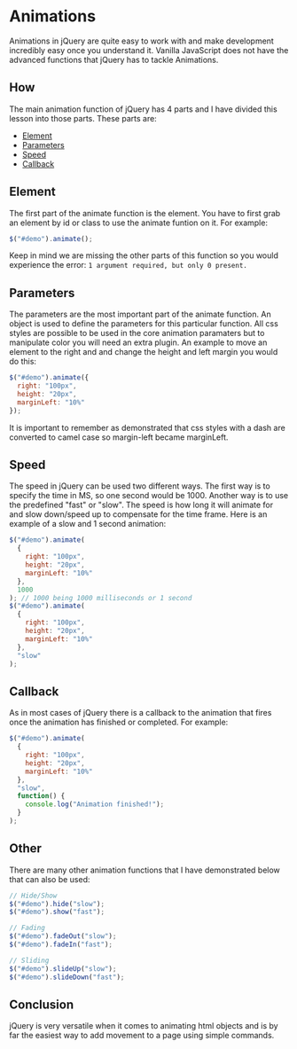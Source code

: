 # Animations

Animations in jQuery are quite easy to work with and make development incredibly easy once you understand it. Vanilla JavaScript does not have the advanced functions that jQuery has to tackle Animations.

## How

The main animation function of jQuery has 4 parts and I have divided this lesson into those parts. These parts are:

- [Element](animations.md#element)
- [Parameters](animations.md#parameters)
- [Speed](animations.md#speed)
- [Callback](animations.md#callback)

## **Element**

The first part of the animate function is the element. You have to first grab an element by id or class to use the animate funtion on it. For example:

```javascript
$("#demo").animate();
```

Keep in mind we are missing the other parts of this function so you would experience the error: `1 argument required, but only 0 present.`

## Parameters

The parameters are the most important part of the animate function. An object is used to define the parameters for this particular function. All css styles are possible to be used in the core animation paramaters but to manipulate color you will need an extra plugin. An example to move an element to the right and and change the height and left margin you would do this:

```javascript
$("#demo").animate({
  right: "100px",
  height: "20px",
  marginLeft: "10%"
});
```

It is important to remember as demonstrated that css styles with a dash are converted to camel case so margin-left became marginLeft.

## Speed

The speed in jQuery can be used two different ways. The first way is to specify the time in MS, so one second would be 1000. Another way is to use the predefined "fast" or "slow". The speed is how long it will animate for and slow down/speed up to compensate for the time frame. Here is an example of a slow and 1 second animation:

```javascript
$("#demo").animate(
  {
    right: "100px",
    height: "20px",
    marginLeft: "10%"
  },
  1000
); // 1000 being 1000 milliseconds or 1 second
$("#demo").animate(
  {
    right: "100px",
    height: "20px",
    marginLeft: "10%"
  },
  "slow"
);
```

## Callback

As in most cases of jQuery there is a callback to the animation that fires once the animation has finished or completed. For example:

```javascript
$("#demo").animate(
  {
    right: "100px",
    height: "20px",
    marginLeft: "10%"
  },
  "slow",
  function() {
    console.log("Animation finished!");
  }
);
```

## Other

There are many other animation functions that I have demonstrated below that can also be used:

```javascript
// Hide/Show
$("#demo").hide("slow");
$("#demo").show("fast");

// Fading
$("#demo").fadeOut("slow");
$("#demo").fadeIn("fast");

// Sliding
$("#demo").slideUp("slow");
$("#demo").slideDown("fast");
```

## Conclusion

jQuery is very versatile when it comes to animating html objects and is by far the easiest way to add movement to a page using simple commands.
